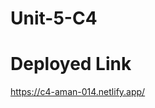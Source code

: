 # Unit-5-C4


<h1>Deployed Link</h1>
<a href="https://c4-aman-014.netlify.app/">https://c4-aman-014.netlify.app/</a>
